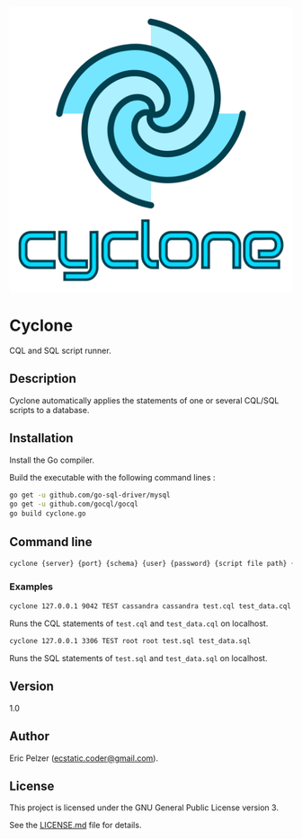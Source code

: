 ![](https://github.com/senselogic/CYCLONE/blob/master/LOGO/cyclone.png)

# Cyclone

CQL and SQL script runner.

## Description

Cyclone automatically applies the statements of one or several CQL/SQL scripts to a database.

## Installation

Install the Go compiler.

Build the executable with the following command lines :

```bash
go get -u github.com/go-sql-driver/mysql
go get -u github.com/gocql/gocql
go build cyclone.go
```

## Command line

```bash
cyclone {server} {port} {schema} {user} {password} {script file path} {script file path} ...
```

### Examples

```bash
cyclone 127.0.0.1 9042 TEST cassandra cassandra test.cql test_data.cql
```

Runs the CQL statements of `test.cql` and `test_data.cql` on localhost.

```bash
cyclone 127.0.0.1 3306 TEST root root test.sql test_data.sql
```

Runs the SQL statements of `test.sql` and `test_data.sql` on localhost.

## Version

1.0

## Author

Eric Pelzer (ecstatic.coder@gmail.com).

## License

This project is licensed under the GNU General Public License version 3.

See the [LICENSE.md](LICENSE.md) file for details.
